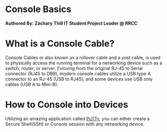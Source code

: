 # Console Basics
**Authored By: Zachary Thill IT Student Project Leader @ RRCC** 

# What is a Console Cable?

Console Cables or also known as a rollover cable and a yost cable, is used to physically access the running terminal for a networking device such as a switch, router, or server. Evloving from the original RJ-45 to Serial connector (RJ45 to DB9), modern console cables utilize a USB type A connector to an RJ-45 (USB to RJ45), and some devices use USB only cables (USB A to Mini-B).


# How to Console into Devices

Utilizing an amazing application called [PuTTy](https://www.putty.org/), you can either create a Secure Shell(SSH) or Console session with any networking device.
